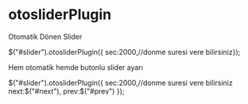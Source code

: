 otosliderPlugin
===============

Otomatik Dönen Slider

$("#slider").otosliderPlugin({
			sec:2000,//donme suresi vere bilirsiniz});
		
Hem otomatik hemde butonlu slider ayarı

$("#slider").otosliderPlugin({
      sec:2000,//donme suresi vere bilirsiniz
      next:$("#next"),
      prev:$("#prev")
		});
